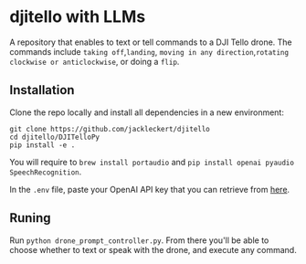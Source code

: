 # djitello with LLMs

A repository that enables to text or tell commands to a DJI Tello drone. The commands include ```taking off```,```landing```, ```moving in any direction```,```rotating clockwise or anticlockwise```, or doing a ```flip```.

## Installation
Clone the repo locally and install all dependencies in a new environment:
```
git clone https://github.com/jackleckert/djitello
cd djitello/DJITelloPy
pip install -e .
```
You will require to ```brew install portaudio``` and ```pip install openai pyaudio SpeechRecognition```.

In the ```.env``` file, paste your OpenAI API key that you can retrieve from [here](https://platform.openai.com/settings/organization/api-keys).

## Runing
Run ```python drone_prompt_controller.py```.
From there you'll be able to choose whether to text or speak with the drone, and execute any command.
